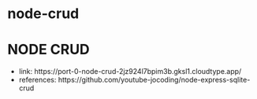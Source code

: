 # node-crud

<h1>NODE CRUD</h1>
<ul>
<li>link: https://port-0-node-crud-2jz924l7bpim3b.gksl1.cloudtype.app/</li>
<li>references: https://github.com/youtube-jocoding/node-express-sqlite-crud</li>
</ul>
